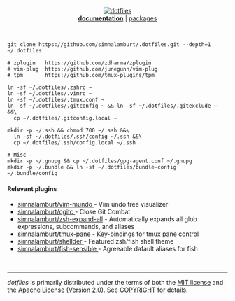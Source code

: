 <p align=center>
  <a href="https://github.com/simnalamburt">
    <img alt="dotfiles" src="https://raw.githubusercontent.com/simnalamburt/.dotfiles/resources/logo.png">
  </a>
  <br>
  <b><a href="docs/">documentation</a></b> | <a href="packages/">packages</a>
</p>

<br>

```shell
git clone https://github.com/simnalamburt/.dotfiles.git --depth=1 ~/.dotfiles

# zplugin   https://github.com/zdharma/zplugin
# vim-plug  https://github.com/junegunn/vim-plug
# tpm       https://github.com/tmux-plugins/tpm

ln -sf ~/.dotfiles/.zshrc ~
ln -sf ~/.dotfiles/.vimrc ~
ln -sf ~/.dotfiles/.tmux.conf ~
ln -sf ~/.dotfiles/.gitconfig ~ && ln -sf ~/.dotfiles/.gitexclude ~ &&\
  cp ~/.dotfiles/.gitconfig.local ~

mkdir -p ~/.ssh && chmod 700 ~/.ssh &&\
  ln -sf ~/.dotfiles/.ssh/config ~/.ssh &&\
  cp ~/.dotfiles/.ssh/config.local ~/.ssh

# Misc
mkdir -p ~/.gnupg && cp ~/.dotfiles/gpg-agent.conf ~/.gnupg
mkdir -p ~/.bundle && ln -sf ~/.dotfiles/bundle-config ~/.bundle/config
```

#### Relevant plugins
- [simnalamburt/vim-mundo     ](https://github.com/simnalamburt/vim-mundo) - Vim undo tree visualizer
- [simnalamburt/cgitc         ](https://github.com/simnalamburt/cgitc) - Close Git Combat
- [simnalamburt/zsh-expand-all](https://github.com/simnalamburt/zsh-expand-all) - Automatically expands all glob expressions, subcommands, and aliases
- [simnalamburt/tmux-pane     ](https://github.com/simnalamburt/tmux-pane) - Key-bindings for tmux pane control
- [simnalamburt/shellder      ](https://github.com/simnalamburt/shellder) - Featured zsh/fish shell theme
- [simnalamburt/fish-sensible ](https://github.com/simnalamburt/fish-sensible) - Agreeable dafault aliases for fish

<br>

--------
*dotfiles* is primarily distributed under the terms of both the [MIT license]
and the [Apache License (Version 2.0)]. See [COPYRIGHT] for details.

[MIT license]: LICENSE-MIT
[Apache License (Version 2.0)]: LICENSE-APACHE
[COPYRIGHT]: COPYRIGHT
